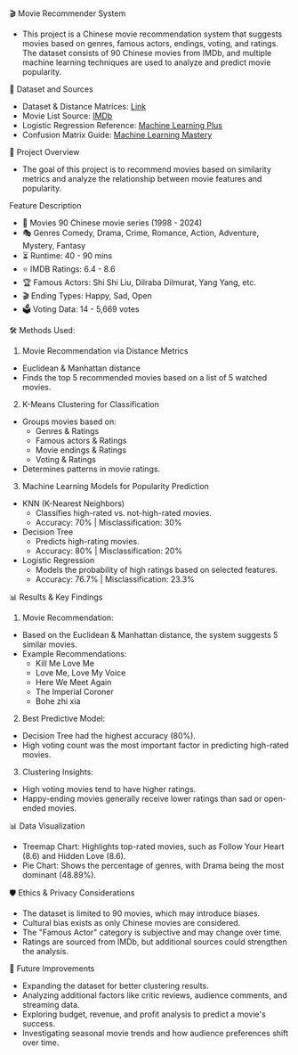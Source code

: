 🎬 Movie Recommender System
- This project is a Chinese movie recommendation system that suggests movies based on genres, famous actors, endings, voting, and ratings. 
The dataset consists of 90 Chinese movies from IMDb, and multiple machine learning techniques are used to analyze and predict movie popularity.

📂 Dataset and Sources
- Dataset & Distance Matrices: [Link](https://drive.google.com/drive/folders/1N36PT7d21R0kRzbwhGVBNLkApC9oHSf2?usp=sharing)
- Movie List Source: [IMDb](https://www.imdb.com/list/ls549262458/?ref_=ext_shr_lnk)
- Logistic Regression Reference: [Machine Learning Plus](https://www.machinelearningplus.com/machine-learning/logistic-regression-tutorial-examples-r/)
- Confusion Matrix Guide: [Machine Learning Mastery](https://machinelearningmastery.com/confusion-matrix-machine-learning/)

📖 Project Overview
- The goal of this project is to recommend movies based on similarity metrics and analyze the relationship between movie features and popularity.

Feature	Description
- 🎥 Movies	90 Chinese movie series (1998 - 2024)
- 🎭 Genres	Comedy, Drama, Crime, Romance, Action, Adventure, Mystery, Fantasy
- ⏳ Runtime:	40 - 90 mins
- ⭐ IMDB Ratings:	6.4 - 8.6
- 🏆 Famous Actors:	Shi Shi Liu, Dilraba Dilmurat, Yang Yang, etc.
- 🎬 Ending Types:	Happy, Sad, Open
- 🗳️ Voting Data:	14 - 5,669 votes

🛠️ Methods Used:
1. Movie Recommendation via Distance Metrics
- Euclidean & Manhattan distance
- Finds the top 5 recommended movies based on a list of 5 watched movies.
2. K-Means Clustering for Classification
- Groups movies based on:
  - Genres & Ratings
  - Famous actors & Ratings
  - Movie endings & Ratings
  - Voting & Ratings
- Determines patterns in movie ratings.
3. Machine Learning Models for Popularity Prediction
- KNN (K-Nearest Neighbors)
  - Classifies high-rated vs. not-high-rated movies.
  - Accuracy: 70% | Misclassification: 30%
- Decision Tree
  - Predicts high-rating movies.
  - Accuracy: 80% | Misclassification: 20%
- Logistic Regression
  - Models the probability of high ratings based on selected features.
  - Accuracy: 76.7% | Misclassification: 23.3%
  
📊 Results & Key Findings
1. Movie Recommendation:
- Based on the Euclidean & Manhattan distance, the system suggests 5 similar movies.
- Example Recommendations:
  - Kill Me Love Me
  - Love Me, Love My Voice
  - Here We Meet Again
  - The Imperial Coroner
  - Bohe zhi xia
2. Best Predictive Model:
- Decision Tree had the highest accuracy (80%).
- High voting count was the most important factor in predicting high-rated movies.
3. Clustering Insights:
- High voting movies tend to have higher ratings.
- Happy-ending movies generally receive lower ratings than sad or open-ended movies.

📊 Data Visualization
- Treemap Chart: Highlights top-rated movies, such as Follow Your Heart (8.6) and Hidden Love (8.6).
- Pie Chart: Shows the percentage of genres, with Drama being the most dominant (48.89%).

🛡️ Ethics & Privacy Considerations
- The dataset is limited to 90 movies, which may introduce biases.
- Cultural bias exists as only Chinese movies are considered.
- The "Famous Actor" category is subjective and may change over time.
- Ratings are sourced from IMDb, but additional sources could strengthen the analysis.
  
🚀 Future Improvements
- Expanding the dataset for better clustering results.
- Analyzing additional factors like critic reviews, audience comments, and streaming data.
- Exploring budget, revenue, and profit analysis to predict a movie's success.
- Investigating seasonal movie trends and how audience preferences shift over time.
